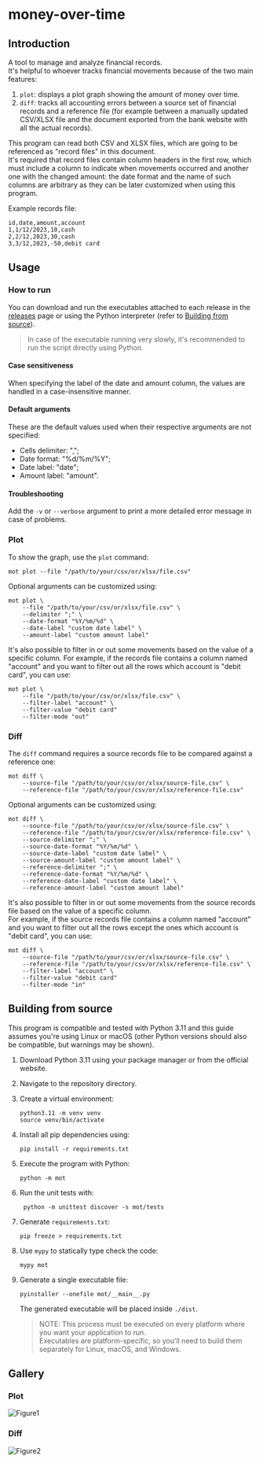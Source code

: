 # money-over-time

## Introduction

A tool to manage and analyze financial records.  
It's helpful to whoever tracks financial movements because of the two main features:

1. `plot`: displays a plot graph showing the amount of money over time.
2. `diff`: tracks all accounting errors between a source set of financial records and a reference file (for example
between a manually updated CSV/XLSX file and the document exported from the bank website with all the actual records).

This program can read both CSV and XLSX files, which are going to be referenced as "record files" in this document.  
It's required that record files contain column headers in the first row, which must include a column to indicate when
movements occurred and another one with the changed amount: the date format and the name of such columns are arbitrary
as they can be later customized when using this program.  

Example records file:

```csv
id,date,amount,account
1,1/12/2023,10,cash
2,2/12,2023,30,cash
3,3/12,2023,-50,debit card
```

## Usage

### How to run

You can download and run the executables attached to each release in the [releases](https://github.com/Ciro23/money-over-time/releases)
page or using the Python interpreter (refer to [Building from source](#building-from-source)).

> In case of the executable running very slowly, it's recommended to run the script directly using Python.

#### Case sensitiveness

When specifying the label of the date and amount column, the values are handled in a case-insensitive manner.

#### Default arguments

These are the default values used when their respective arguments are not specified:

- Cells delimiter: ",";
- Date format: "%d/%m/%Y";  
- Date label: "date";
- Amount label: "amount".

#### Troubleshooting

Add the `-v` or `--verbose` argument to print a more detailed error message in case of problems.

### Plot

To show the graph, use the `plot` command:

```shell
mot plot --file "/path/to/your/csv/or/xlsx/file.csv"

```

Optional arguments can be customized using:

```shell
mot plot \
    --file "/path/to/your/csv/or/xlsx/file.csv" \
    --delimiter ";" \
    --date-format "%Y/%m/%d" \
    --date-label "custom date label" \
    --amount-label "custom amount label"

```

It's also possible to filter in or out some movements based on the value of a specific column.
For example, if the records file contains a column named "account" and you want to filter out
all the rows which account is "debit card", you can use:

```shell
mot plot \
    --file "/path/to/your/csv/or/xlsx/file.csv" \
    --filter-label "account" \
    --filter-value "debit card"
    --filter-mode "out"
```

### Diff

The `diff` command requires a source records file to be compared against a reference one:

```shell
mot diff \
    --source-file "/path/to/your/csv/or/xlsx/source-file.csv" \
    --reference-file "/path/to/your/csv/or/xlsx/reference-file.csv"
```

Optional arguments can be customized using:

```shell
mot diff \
    --source-file "/path/to/your/csv/or/xlsx/source-file.csv" \
    --reference-file "/path/to/your/csv/or/xlsx/reference-file.csv" \
    --source-delimiter ";" \
    --source-date-format "%Y/%m/%d" \
    --source-date-label "custom date label" \
    --source-amount-label "custom amount label" \
    --reference-delimiter ";" \
    --reference-date-format "%Y/%m/%d" \
    --reference-date-label "custom date label" \
    --reference-amount-label "custom amount label"
```

It's also possible to filter in or out some movements from the source records file based on the value of a specific column.  
For example, if the source records file contains a column named "account" and you want to filter out
all the rows except the ones which account is "debit card", you can use:

```shell
mot diff \
    --source-file "/path/to/your/csv/or/xlsx/source-file.csv" \
    --reference-file "/path/to/your/csv/or/xlsx/reference-file.csv" \
    --filter-label "account" \
    --filter-value "debit card"
    --filter-mode "in"
```

## Building from source

This program is compatible and tested with Python 3.11 and this guide assumes you're using Linux or macOS (other Python
versions should also be compatible, but warnings may be shown).

1. Download Python 3.11 using your package manager or from the official website.
2. Navigate to the repository directory.
3. Create a virtual environment:

    ```shell
    python3.11 -m venv venv
    source venv/bin/activate
    ```

4. Install all pip dependencies using:

    ```shell
    pip install -r requirements.txt
    ```

5. Execute the program with Python:

    ```shell
    python -m mot

    ```

6. Run the unit tests with:

   ```shell
    python -m unittest discover -s mot/tests
    ```

7. Generate `requirements.txt`:

   ```shell
   pip freeze > requirements.txt
   ```

8. Use `mypy` to statically type check the code:

   ```shell
   mypy mot
   ```

9. Generate a single executable file:

   ```shell
   pyinstaller --onefile mot/__main__.py
   ```

   The generated executable will be placed inside `./dist`.  

   > NOTE: This process must be executed on every platform where you want your application to run.  
   Executables are platform-specific, so you'll need to build them separately for Linux, macOS, and Windows.

## Gallery

### Plot

![Figure1](https://github.com/user-attachments/assets/3bfcfae2-c956-41bc-9c36-c3702a4fcfd2)

### Diff

![Figure2](https://github.com/user-attachments/assets/895514df-5591-44b3-8921-428b1d031f50)

